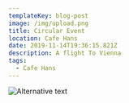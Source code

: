 ```yaml
---
templateKey: blog-post
image: /img/upload.png
title: Circular Event
location: Cafe Hans
date: 2019-11-14T19:36:15.821Z
description: A flight To Vienna
tags:
  - Cafe Hans
---
```

![Alternative text](/img/upload.png "Image Title")
